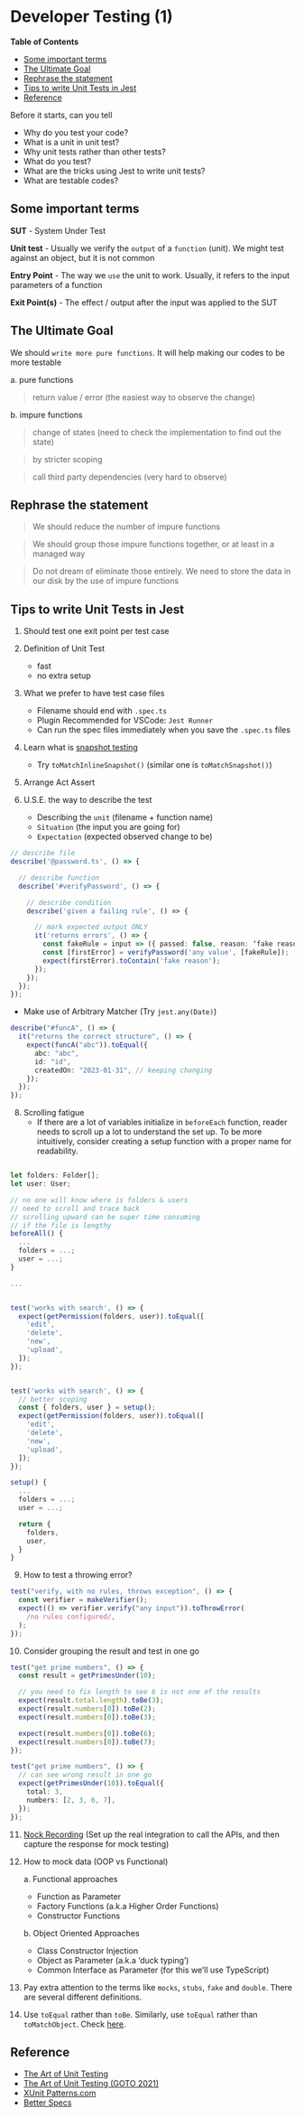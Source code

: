 # Developer Testing (1) <!-- omit in toc -->

**Table of Contents**

- [Some important terms](#some-important-terms)
- [The Ultimate Goal](#the-ultimate-goal)
- [Rephrase the statement](#rephrase-the-statement)
- [Tips to write Unit Tests in Jest](#tips-to-write-unit-tests-in-jest)
- [Reference](#reference)

Before it starts, can you tell

- Why do you test your code?
- What is a unit in unit test?
- Why unit tests rather than other tests?
- What do you test?
- What are the tricks using Jest to write unit tests?
- What are testable codes?

## Some important terms

**SUT** - System Under Test

**Unit test** - Usually we verify the `output` of a `function` (unit). We might test against an object, but it is not common

**Entry Point** - The way we `use` the unit to work. Usually, it refers to the input parameters of a function

**Exit Point(s)** - The effect / output after the input was applied to the SUT

## The Ultimate Goal

We should `write more pure functions`. It will help making our codes to be more testable

a. pure functions

> return value / error (the easiest way to observe the change)

b. impure functions

> change of states (need to check the implementation to find out the state)

> by stricter scoping

> call third party dependencies (very hard to observe)

## Rephrase the statement

> We should reduce the number of impure functions

> We should group those impure functions together, or at least in a managed way

> Do not dream of eliminate those entirely.
> We need to store the data in our disk by the use of impure functions

## Tips to write Unit Tests in Jest

1. Should test one exit point per test case

2. Definition of Unit Test

   - fast
   - no extra setup

3. What we prefer to have test case files

   - Filename should end with `.spec.ts`
   - Plugin Recommended for VSCode: `Jest Runner`
   - Can run the spec files immediately when you save the `.spec.ts` files

5. Learn what is [snapshot testing](https://jestjs.io/docs/snapshot-testing "https://jestjs.io/docs/snapshot-testing")

   - Try `toMatchInlineSnapshot()` (similar one is `toMatchSnapshot()`)

6. Arrange Act Assert

7. U.S.E. the way to describe the test

   - Describing the `unit` (filename + function name)
   - `Situation` (the input you are going for)
   - `Expectation` (expected observed change to be)

```typescript
// describe file
describe('@password.ts', () => {

  // describe function
  describe('#verifyPassword', () => {

    // describe condition
    describe('given a failing rule', () => {

      // mark expected output ONLY
      it('returns errors', () => {
        const fakeRule = input => ({ passed: false, reason: ‘fake reason’ });
        const [firstError] = verifyPassword('any value', [fakeRule]);
        expect(firstError).toContain('fake reason');
      });
    });
  });
});
```

- Make use of Arbitrary Matcher (Try `jest.any(Date)`)

```typescript
describe("#funcA", () => {
  it("returns the correct structure", () => {
    expect(funcA("abc")).toEqual({
      abc: "abc",
      id: "id",
      createdOn: "2023-01-31", // keeping changing
    });
  });
});
```

8. Scrolling fatigue
   - If there are a lot of variables initialize in `beforeEach` function, reader needs to scroll up a lot to understand the set up.
     To be more intuitively, consider creating a setup function with a proper name for readability.

```typescript

let folders: Folder[];
let user: User;

// no one will know where is folders & users
// need to scroll and trace back
// scrolling upward can be super time consuming
// if the file is lengthy
beforeAll() {
  ...
  folders = ...;
  user = ...;
}

...


test('works with search', () => {
  expect(getPermission(folders, user)).toEqual([
    'edit',
    'delete',
    'new',
    'upload',
  ]);
});

```

```typescript

test('works with search', () => {
  // better scoping
  const { folders, user } = setup();
  expect(getPermission(folders, user)).toEqual([
    'edit',
    'delete',
    'new',
    'upload',
  ]);
});

setup() {
  ...
  folders = ...;
  user = ...;

  return {
    folders,
    user,
  }
}
```

9. How to test a throwing error?

```typescript
test("verify, with no rules, throws exception", () => {
  const verifier = makeVerifier();
  expect(() => verifier.verify("any input")).toThrowError(
    /no rules configured/,
  );
});
```

10. Consider grouping the result and test in one go

```typescript
test("get prime numbers", () => {
  const result = getPrimesUnder(10);

  // you need to fix length to see 6 is not one of the results
  expect(result.total.length).toBe(3);
  expect(result.numbers[0]).toBe(2);
  expect(result.numbers[0]).toBe(3);

  expect(result.numbers[0]).toBe(6);
  expect(result.numbers[0]).toBe(7);
});
```

```typescript
test("get prime numbers", () => {
  // can see wrong result in one go
  expect(getPrimesUnder(10)).toEqual({
    total: 3,
    numbers: [2, 3, 6, 7],
  });
});
```

11. [Nock Recording](https://github.com/nock/nock#recording "https://github.com/nock/nock#recording") (Set up the real integration to call the APIs, and then capture the response for mock testing)

12. How to mock data (OOP vs Functional)

    a. Functional approaches

    - Function as Parameter
    - Factory Functions (a.k.a Higher Order Functions)
    - Constructor Functions

    b. Object Oriented Approaches

    - Class Constructor Injection
    - Object as Parameter (a.k.a ‘duck typing’)
    - Common Interface as Parameter (for this we’ll use TypeScript)

13. Pay extra attention to the terms like `mocks`, `stubs`, `fake` and `double`. There are several different definitions.

14. Use `toEqual` rather than `toBe`. Similarly, use `toEqual` rather than `toMatchObject`. Check [here](https://dev.to/thejaredwilcurt/why-you-should-never-use-tobe-in-jest-48ca "https://dev.to/thejaredwilcurt/why-you-should-never-use-tobe-in-jest-48ca").

## Reference

- [The Art of Unit Testing](https://www.manning.com/books/the-art-of-unit-testing-third-edition "https://www.manning.com/books/the-art-of-unit-testing-third-edition")
- [The Art of Unit Testing (GOTO 2021)](https://www.youtube.com/watch?v=6ndAWzc2F-I "https://www.youtube.com/watch?v=6ndAWzc2F-I")
- [XUnit Patterns.com](http://xunitpatterns.com/Mocks,%20Fakes,%20Stubs%20and%20Dummies.html "http://xunitpatterns.com/Mocks,%20Fakes,%20Stubs%20and%20Dummies.html")
- [Better Specs](https://www.betterspecs.org "https://www.betterspecs.org")
